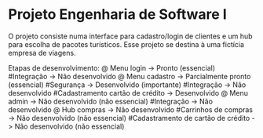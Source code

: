 # Projeto Engenharia de Software I
O projeto consiste numa interface para cadastro/login de clientes e um hub para escolha de pacotes turísticos. Esse projeto se destina à uma fictícia empresa de viagens.

Etapas de desenvolvimento:
@ Menu login -> Pronto (essencial)
  #Integração -> Não desenvolvido
@ Menu cadastro -> Parcialmente pronto (essencial)
  #Segurança -> Desenvolvido (importante)
  #Integração -> Não desenvolvido
  #Cadastramento cartão de crédito -> Desenvolvido
@ Menu admin -> Não desenvolvido (não essencial)
  #Integração -> Não desenvolvido
@ Hub compras -> Não desenvolvido
  #Carrinhos de compras -> Não desenvolvido (não essencial)
  #Cadastramento de cartão de crédito -> Não desenvolvido (não essencial)

